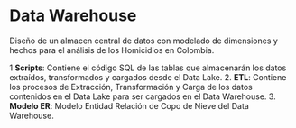 # Data Warehouse

Diseño de un almacen central de datos con modelado de dimensiones y hechos para el análisis de los Homicidios en Colombia.

1 **Scripts**: Contiene el código SQL de las tablas que almacenarán los datos extraídos, transformados y cargados desde el Data Lake.
2. **ETL**: Contiene los procesos de Extracción, Transformación y Carga de los datos contenidos en el Data Lake para ser cargados en el Data Warehouse.
3. **Modelo ER**: Modelo Entidad Relación de Copo de Nieve del Data Warehouse.
